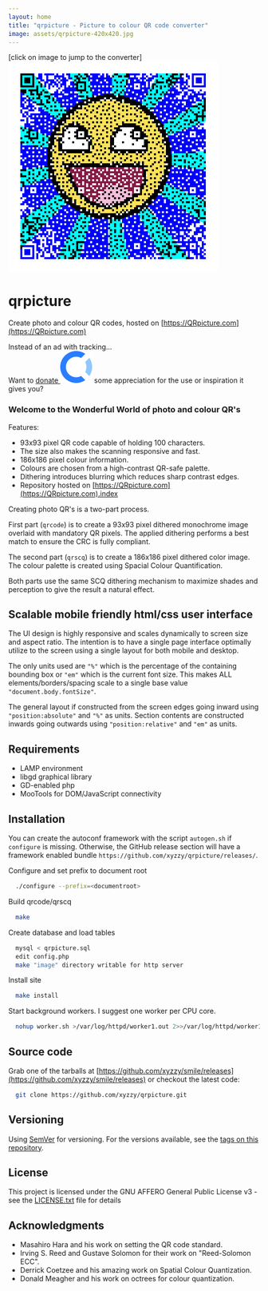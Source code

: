 ```yaml
---
layout: home
title: "qrpicture - Picture to colour QR code converter"
image: assets/qrpicture-420x420.jpg
---
```


\[click on image to jump to the converter\]  
[![teaser](assets/qrpicture-420x420.jpg)](https://QRpicture.com)

# qrpicture

Create photo and colour QR codes, hosted on [https://QRpicture.com](https://QRpicture.com)

Instead of an ad with tracking...  
Want to [donate ![opencollective](assets/opencollective-icon.svg)](https://opencollective.com/QRpicture) some appreciation for the use or inspiration it gives you?

### Welcome to the Wonderful World of photo and colour QR's

Features:
*   93x93 pixel QR code capable of holding 100 characters.
*   The size also makes the scanning responsive and fast.
*   186x186 pixel colour information.
*   Colours are chosen from a high-contrast QR-safe palette.
*   Dithering introduces blurring which reduces sharp contrast edges.
*   Repository hosted on [https://QRpicture.com](https://QRpicture.com).index
    
Creating photo QR's is a two-part process.

First part (`qrcode`) is to create a 93x93 pixel dithered monochrome image overlaid with mandatory QR pixels. 
The applied dithering performs a best match to ensure the CRC is fully compliant. 

The second part (`qrscq`) is to create a 186x186 pixel dithered color image.
The colour palette is created using Spacial Colour Quantification.

Both parts use the same SCQ dithering mechanism to maximize shades and perception to give the result a natural effect.

## Scalable mobile friendly html/css user interface

The UI design is highly responsive and scales dynamically to screen size and aspect ratio.
The intention is to have a single page interface optimally utilize to the screen using a single layout for both mobile and desktop.

The only units used are `"%"` which is the percentage of the containing bounding box or `"em"` which is the current font size.
This makes ALL elements/borders/spacing scale to a single base value `"document.body.fontSize"`.

The general layout if constructed from the screen edges going inward using `"position:absolute"` and `"%"` as units.
Section contents are constructed inwards going outwards using `"position:relative"` and `"em"` as units.

## Requirements

*   LAMP environment
*   libgd graphical library
*   GD-enabled php
*   MooTools for DOM/JavaScript connectivity

## Installation

You can create the autoconf framework with the script `autogen.sh` if `configure` is missing.
Otherwise, the GitHub release section will have a framework enabled bundle `https://github.com/xyzzy/qrpicture/releases/`.
 
Configure and set prefix to document root

```sh
  ./configure --prefix=<documentroot>
```

Build qrcode/qrscq

```sh
  make
```

Create database and load tables

```sh
  mysql < qrpicture.sql
  edit config.php
  make "image" directory writable for http server
```

Install site

```sh
  make install
```

Start background workers.
I suggest one worker per CPU core.

```sh
  nohup worker.sh >/var/log/httpd/worker1.out 2>>/var/log/httpd/worker1.err&
```
	
## Source code

Grab one of the tarballs at [https://github.com/xyzzy/smile/releases](https://github.com/xyzzy/smile/releases) or checkout the latest code:

```sh
  git clone https://github.com/xyzzy/qrpicture.git
```

## Versioning

Using [SemVer](http://semver.org/) for versioning. For the versions available, see the [tags on this repository](https://github.com/xyzzy/qrpicture/tags).

## License

This project is licensed under the GNU AFFERO General Public License v3 - see the [LICENSE.txt](LICENSE.txt) file for details

## Acknowledgments

* Masahiro Hara and his work on setting the QR code standard.
* Irving S. Reed and Gustave Solomon for their work on "Reed-Solomon ECC".
* Derrick Coetzee and his amazing work on Spatial Colour Quantization.
* Donald Meagher and his work on octrees for colour quantization.
